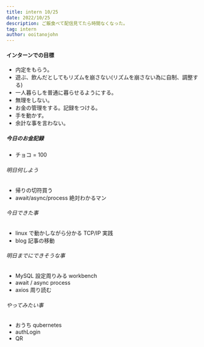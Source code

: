 ```yaml
---
title: intern 10/25
date: 2022/10/25
description: ご飯食べて配信見てたら時間なくなった。
tag: intern
author: ooitanojohn
---
```


#### インターンでの目標

- 内定をもらう。
- 遊ぶ、飲んだとしてもリズムを崩さない(リズムを崩さない為に自制、調整する)
- 一人暮らしを普通に暮らせるようにする。
- 無理をしない。
- お金の管理をする。記録をつける。
- 手を動かす。
- 余計な事を言わない。

##### 今日のお金記録

- チョコ = 100

###### 明日何しよう

- 帰りの切符買う
- await/async/process 絶対わかるマン

###### 今日できた事

- linux で動かしながら分かる TCP/IP 実践
- blog 記事の移動

###### 明日までにできそうな事

- MySQL 設定周りみる workbench
- await / async process
- axios 周り読む

###### やってみたい事

- おうち qubernetes
- authLogin
- QR
